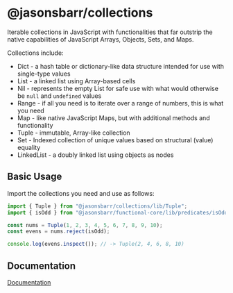 # @jasonsbarr/collections

Iterable collections in JavaScript with functionalities that far outstrip the native capabilities of JavaScript Arrays, Objects, Sets, and Maps.

Collections include:

- Dict - a hash table or dictionary-like data structure intended for use with single-type values
- List - a linked list using Array-based cells
- Nil - represents the empty List for safe use with what would otherwise be `null` and `undefined` values
- Range - if all you need is to iterate over a range of numbers, this is what you need
- Map - like native JavaScript Maps, but with additional methods and functionality
- Tuple - immutable, Array-like collection
- Set - Indexed collection of unique values based on structural (value) equality
- LinkedList - a doubly linked list using objects as nodes

## Basic Usage

Import the collections you need and use as follows:

```js
import { Tuple } from "@jasonsbarr/collections/lib/Tuple";
import { isOdd } from "@jasonsbarr/functional-core/lib/predicates/isOdd";

const nums = Tuple(1, 2, 3, 4, 5, 6, 7, 8, 9, 10);
const evens = nums.reject(isOdd);

console.log(evens.inspect()); // -> Tuple(2, 4, 6, 8, 10)
```

## Documentation

[Documentation](https://github.com/jasonsbarr/functional/tree/main/docs/collections)
